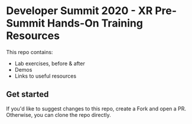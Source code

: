 # Developer Summit 2020 - XR Pre-Summit Hands-On Training Resources

This repo contains:

* Lab exercises, before & after
* Demos
* Links to useful resources

## Get started

If you'd like to suggest changes to this repo, create a Fork and open a PR. Otherwise, you can clone the repo directly.
